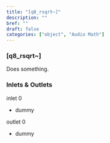 ```yaml
---
title: "[q8_rsqrt~]"
description: ""
bref: ""
draft: false
categories: ["object", "Audio Math"]
---
```


### [q8_rsqrt~]

Does something.

### Inlets & Outlets

inlet 0

 - dummy

outlet 0

 - dummy
 
